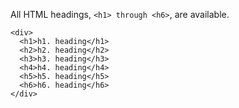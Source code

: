 All HTML headings, `<h1> through <h6>`, are available.
```vue
<div>
  <h1>h1. heading</h1>
  <h2>h2. heading</h2>
  <h3>h3. heading</h3>
  <h4>h4. heading</h4>
  <h5>h5. heading</h5>
  <h6>h6. heading</h6>
</div>
```
